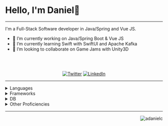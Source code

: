 # Hello, I'm Daniel👋

-----------------------------------------------------------

I'm a Full-Stack Software developer in Java/Spring and Vue JS. 

- 🔭 I’m currently working on Java/Spring Boot & Vue JS
- 🌱 I’m currently learning Swift with SwiftUI and Apache Kafka
- 👯 I’m looking to collaborate on Game Jams with Unity3D



<br>
<br>
<p align="center">
 <a href="https://twitter.com/andresdaniel_"><img src="https://img.shields.io/twitter/follow/andresdaniel_" alt="Twitter"></a>
 <a href="https://www.linkedin.com/in/andrés-castillo-bermúdez-24440aab/"><img src="https://img.shields.io/badge/-122-_? label=LinkedIn&style=social&logo=linkedin" alt="LinkedIn"></a>
</p>

-----------------------------------------------------------

<details>
 <summary>Languages</summary>
 <ul>
  <li>Java</li>
  <li>JavaScript</li>
  <li>C#</li>
  <li>Swift</li>
 </ul>
</details>

<details>
 <summary>Frameworks</summary>
 <ul>
  <li>Spring Framework</li>
  <li>Vuetify</li>
  <li>SwiftUI</li>
 </ul>
</details>

<details>
 <summary>DB</summary>
 <ul>
  <li>MongoDB</li>
  <li>MySql</li>
  <li>Elastisearch</li>
 </ul>
</details>

<details>
 <summary>Other Proficiencies</summary>
 <ul>
  <li>Docker</li>
  <li>GIT</li>
  <li>Unit Test JUnit - Mockito</li>
  <li>SOLID principles</li>
  <li>Unity3D</li>
 </ul>
</details>

 



-----------------------------------------------------------

<p align="right">
  <img src="https://komarev.com/ghpvc/?username=adanielc" alt="adanielc" /> 
</p>

